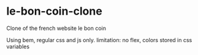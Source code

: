 # le-bon-coin-clone
Clone of the french website le bon coin

Using bem, regular css and js only. limitation: no flex, colors stored in css variables
